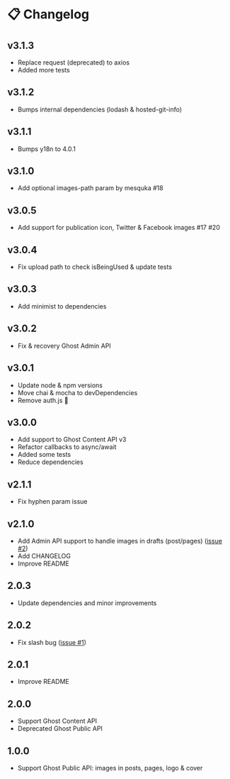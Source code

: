 # 📋 Changelog

## v3.1.3

- Replace request (deprecated) to axios
- Added more tests
  
## v3.1.2

- Bumps internal dependencies (lodash & hosted-git-info)

## v3.1.1

- Bumps y18n to 4.0.1

## v3.1.0

- Add optional images-path param by mesquka #18

## v3.0.5

- Add support for publication icon, Twitter & Facebook images #17 #20

## v3.0.4

- Fix upload path to check isBeingUsed & update tests

## v3.0.3
- Add minimist to dependencies

## v3.0.2
- Fix & recovery Ghost Admin API

## v3.0.1
- Update node & npm versions
- Move chai & mocha to devDependencies
- Remove auth.js 🐛

## v3.0.0
- Add support to Ghost Content API v3
- Refactor callbacks to async/await
- Added some tests
- Reduce dependencies

## v2.1.1
- Fix hyphen param issue

## v2.1.0
- Add Admin API support to handle images in drafts (post/pages) ([issue #2](https://github.com/ghostboard/ghost-purge-images/issues/2))
- Add CHANGELOG
- Improve README

## 2.0.3
- Update dependencies and minor improvements

## 2.0.2
- Fix slash bug ([issue #1](https://github.com/ghostboard/ghost-purge-images/issues/1))

## 2.0.1
- Improve README

## 2.0.0
- Support Ghost Content API
- Deprecated Ghost Public API

## 1.0.0
- Support Ghost Public API: images in posts, pages, logo & cover